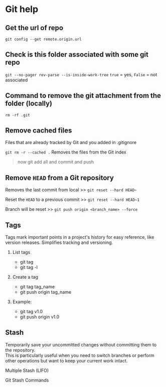 # Git help

## Get the url of repo

`git config --get remote.origin.url`

## Check is this folder associated with some git repo

`git --no-pager rev-parse --is-inside-work-tree`
`true` = yes, `False` = not associated

## Command to remove the git attachment from the folder (locally)

`rm -rf .git`

## Remove cached files

Files that are already tracked by Git and you added in .gitignore

`git rm -r --cached .` Removes the files from the Git index

> now git add all and commit and push

## Remove `HEAD` from a Git repository

Removes the last commit from local >> `git reset --hard HEAD~`

Reset the `HEAD` to a previous commit >> `git reset --hard HEAD~1`

Branch will be reset >> `git push origin <branch_name> --force`

## Tags

Tags mark important points in a project's history for easy reference, like version releases. Simplifies tracking and versioning.

1. List tags

   - git tag
   - git tag -l

2. Create a tag

   - git tag tag_name
   - git push origin tag_name

3. Example:
   - git tag v1.0
   - git push origin v1.0

## Stash

Temporarily save your uncommitted changes without committing them to the repository.\
This is particularly useful when you need to switch branches or perform other operations but want to keep your current work intact.

Multiple Stash (LIFO)

Git Stash Commands
